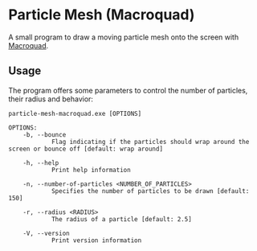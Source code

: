 # Particle Mesh (Macroquad)

A small program to draw a moving particle mesh onto the screen with [Macroquad](https://macroquad.rs/).

## Usage

The program offers some parameters to control the number of particles, their radius and behavior:

```text
particle-mesh-macroquad.exe [OPTIONS]

OPTIONS:
    -b, --bounce
            Flag indicating if the particles should wrap around the screen or bounce off [default: wrap around]

    -h, --help
            Print help information

    -n, --number-of-particles <NUMBER_OF_PARTICLES>
            Specifies the number of particles to be drawn [default: 150]

    -r, --radius <RADIUS>
            The radius of a particle [default: 2.5]

    -V, --version
            Print version information
```
